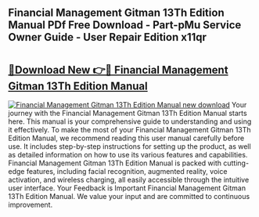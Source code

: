 ## Financial Management Gitman 13Th Edition Manual PDf Free Download - Part-pMu Service Owner Guide - User Repair Edition x11qr

# <h2><a href="http://bc77950.oget.top/?id=Financial+Management+Gitman+13Th+Edition+Manual">🔗Download New 👉🔴 Financial Management Gitman 13Th Edition Manual</a></h2>

[![Financial Management Gitman 13Th Edition Manual new download](https://i.imgur.com/5g1atiW.png)](http://bc77950.oget.top/?id=Financial+Management+Gitman+13Th+Edition+Manual)
Your journey with the Financial Management Gitman 13Th Edition Manual starts here. This manual is your comprehensive guide to understanding and using it effectively. To make the most of your Financial Management Gitman 13Th Edition Manual, we recommend reading this user manual carefully before use. It includes step-by-step instructions for setting up the product, as well as detailed information on how to use its various features and capabilities. Financial Management Gitman 13Th Edition Manual is packed with cutting-edge features, including facial recognition, augmented reality, voice activation, and wireless charging, all easily accessible through the intuitive user interface. Your Feedback is Important Financial Management Gitman 13Th Edition Manual. We value your input and are committed to continuous improvement.

